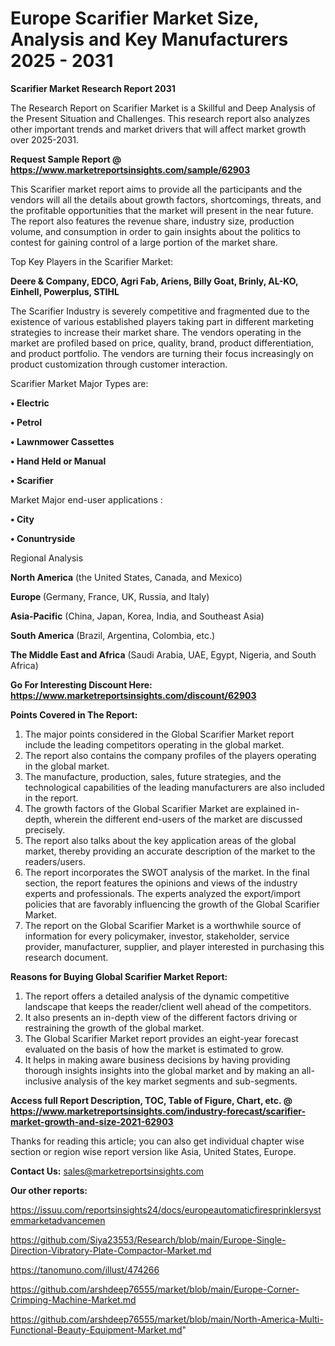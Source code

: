 # Europe Scarifier Market Size, Analysis and Key Manufacturers 2025 - 2031

<strong>Scarifier Market Research Report 2031</strong>

The Research Report on Scarifier Market is a Skillful and Deep Analysis of the Present Situation and Challenges. This research report also analyzes other important trends and market drivers that will affect market growth over 2025-2031.

<strong>Request Sample Report @ <a href=https://www.marketreportsinsights.com/sample/62903>https://www.marketreportsinsights.com/sample/62903</a></strong>

This Scarifier market report aims to provide all the participants and the vendors will all the details about growth factors, shortcomings, threats, and the profitable opportunities that the market will present in the near future. The report also features the revenue share, industry size, production volume, and consumption in order to gain insights about the politics to contest for gaining control of a large portion of the market share.

Top Key Players in the Scarifier Market:

<strong>Deere & Company, EDCO, Agri Fab, Ariens, Billy Goat, Brinly, AL-KO, Einhell, Powerplus, STIHL</strong>

The Scarifier Industry is severely competitive and fragmented due to the existence of various established players taking part in different marketing strategies to increase their market share. The vendors operating in the market are profiled based on price, quality, brand, product differentiation, and product portfolio. The vendors are turning their focus increasingly on product customization through customer interaction.

Scarifier Market Major Types are:

<strong>• Electric

• Petrol

• Lawnmower Cassettes

• Hand Held or Manual

• Scarifier</strong>

Market Major end-user applications :

<strong>• City

• Conuntryside</strong>

Regional Analysis

</u><strong><b>North America</b></strong> (the United States, Canada, and Mexico)

<strong><b>Europe </b></strong>(Germany, France, UK, Russia, and Italy)

<strong><b>Asia-Pacific</b></strong> (China, Japan, Korea, India, and Southeast Asia)

<strong><b>South America</b></strong> (Brazil, Argentina, Colombia, etc.)

<strong><b>The Middle East and Africa</b></strong> (Saudi Arabia, UAE, Egypt, Nigeria, and South Africa)

<strong>Go For Interesting Discount Here: <a href=https://www.marketreportsinsights.com/discount/62903>https://www.marketreportsinsights.com/discount/62903</a></strong>

<strong>Points Covered in The Report:</strong>
<ol>
  <li>The major points considered in the Global Scarifier Market report include the leading competitors operating in the global market.</li>
  <li>The report also contains the company profiles of the players operating in the global market.</li>
  <li>The manufacture, production, sales, future strategies, and the technological capabilities of the leading manufacturers are also included in the report.</li>
  <li>The growth factors of the Global Scarifier Market are explained in-depth, wherein the different end-users of the market are discussed precisely.</li>
  <li>The report also talks about the key application areas of the global market, thereby providing an accurate description of the market to the readers/users.</li>
  <li>The report incorporates the SWOT analysis of the market. In the final section, the report features the opinions and views of the industry experts and professionals. The experts analyzed the export/import policies that are favorably influencing the growth of the Global Scarifier Market.</li>
  <li>The report on the Global Scarifier Market is a worthwhile source of information for every policymaker, investor, stakeholder, service provider, manufacturer, supplier, and player interested in purchasing this research document.</li>
</ol>
<strong>Reasons for Buying Global Scarifier Market Report:</strong>

<ol>
  <li>The report offers a detailed analysis of the dynamic competitive landscape that keeps the reader/client well ahead of the competitors.</li>
  <li>It also presents an in-depth view of the different factors driving or restraining the growth of the global market.</li>
  <li>The Global Scarifier Market report provides an eight-year forecast evaluated on the basis of how the market is estimated to grow.</li>
  <li>It helps in making aware business decisions by having providing thorough insights insights into the global market and by making an all-inclusive analysis of the key market segments and sub-segments.</li>
</ol>
<strong>Access full Report Description, TOC, Table of Figure, Chart, etc. @ <a href=https://www.marketreportsinsights.com/industry-forecast/scarifier-market-growth-and-size-2021-62903>https://www.marketreportsinsights.com/industry-forecast/scarifier-market-growth-and-size-2021-62903</a></strong>


Thanks for reading this article; you can also get individual chapter wise section or region wise report version like Asia, United States, Europe.

<strong>Contact Us:</strong>
sales@marketreportsinsights.com

<strong>Our other reports:</strong>

<a href=https://issuu.com/reportsinsights24/docs/europeautomaticfiresprinklersystemmarketadvancemen>https://issuu.com/reportsinsights24/docs/europeautomaticfiresprinklersystemmarketadvancemen</a>

<a href=https://github.com/Siya23553/Research/blob/main/Europe-Single-Direction-Vibratory-Plate-Compactor-Market.md>https://github.com/Siya23553/Research/blob/main/Europe-Single-Direction-Vibratory-Plate-Compactor-Market.md</a>

<a href=https://tanomuno.com/illust/474266>https://tanomuno.com/illust/474266</a>

<a href=https://github.com/arshdeep76555/market/blob/main/Europe-Corner-Crimping-Machine-Market.md>https://github.com/arshdeep76555/market/blob/main/Europe-Corner-Crimping-Machine-Market.md</a>

<a href=https://github.com/arshdeep76555/market/blob/main/North-America-Multi-Functional-Beauty-Equipment-Market.md>https://github.com/arshdeep76555/market/blob/main/North-America-Multi-Functional-Beauty-Equipment-Market.md</a>"
